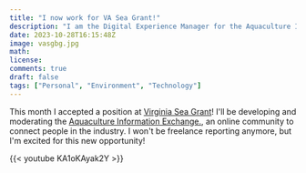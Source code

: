 ```yaml
---
title: "I now work for VA Sea Grant!"
description: "I am the Digital Experience Manager for the Aquaculture Information Exchange."
date: 2023-10-28T16:15:48Z
image: vasgbg.jpg
math: 
license: 
comments: true
draft: false
tags: ["Personal", "Environment", "Technology"]
---
```


This month I accepted a position at [Virginia Sea Grant](https://www.linkedin.com/feed/update/urn:li:activity:7123074859651252224/)! I'll be developing and moderating the [Aquaculture Information Exchange.](https://aquainfoexchange.org/), an online community to connect people in the industry. I won't be freelance reporting anymore, but I'm excited for this new opportunity!

{{< youtube KA1oKAyak2Y >}}
